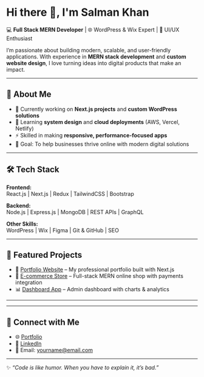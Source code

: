 # Hi there 👋, I'm Salman Khan  

💻 **Full Stack MERN Developer** | 🌐 WordPress & Wix Expert | 🎨 UI/UX Enthusiast  

I’m passionate about building modern, scalable, and user-friendly applications. With experience in **MERN stack development** and **custom website design**, I love turning ideas into digital products that make an impact.  

---

## 🚀 About Me  
- 🔭 Currently working on **Next.js projects** and **custom WordPress solutions**  
- 🌱 Learning **system design** and **cloud deployments** (AWS, Vercel, Netlify)  
- ⚡ Skilled in making **responsive, performance-focused apps**  
- 🎯 Goal: To help businesses thrive online with modern digital solutions  

---

## 🛠️ Tech Stack  

**Frontend:**  
React.js | Next.js | Redux | TailwindCSS | Bootstrap  

**Backend:**  
Node.js | Express.js | MongoDB | REST APIs | GraphQL  

**Other Skills:**  
WordPress | Wix | Figma | Git & GitHub | SEO  

---

## 📂 Featured Projects  
- 🌟 [Portfolio Website](https://salmandev.vercel.app) – My professional portfolio built with Next.js  
- 🛒 [E-commerce Store](https://remac.ae) – Full-stack MERN online shop with payments integration  
- 📊 [Dashboard App](https://my.korapoint.com) – Admin dashboard with charts & analytics  

---


---

## 🤝 Connect with Me  
- 🌐 [Portfolio](https://salmandev.vercel.app)  
- 💼 [LinkedIn](https://linkedin.com/in/salman3882)  
- 📧 Email: yourname@email.com  

---
✨ *“Code is like humor. When you have to explain it, it’s bad.”*  

